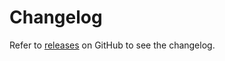 # Changelog

Refer to [releases](https://github.com/evidentlyai/evidently/releases) on GitHub to see the changelog.



